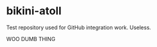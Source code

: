 bikini-atoll
============

Test repository used for GitHub integration work. Useless.

WOO DUMB THING

